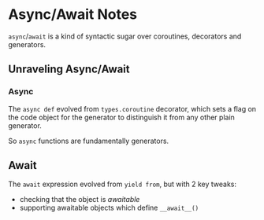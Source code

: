 # Async/Await Notes

`async`/`await` is a kind of syntactic sugar over coroutines, decorators and generators.

## Unraveling Async/Await

### Async

The `async def` evolved from `types.coroutine` decorator, which sets a flag on
the code object for the generator to distinguish it from any other plain generator.

So `async` functions are fundamentally generators.

## Await

The `await` expression evolved from `yield from`, but with 2 key tweaks:

- checking that the object is *awaitable*
- supporting awaitable objects which define `__await__()`